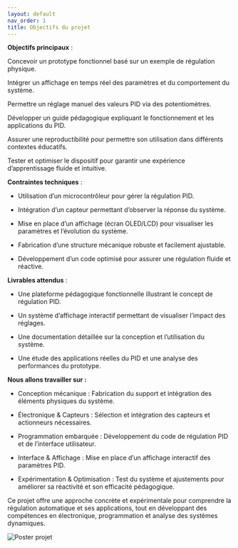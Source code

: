 ```yaml
---
layout: default
nav_order: 1
title: Objectifs du projet
---
```




**Objectifs principaux** : 

Concevoir un prototype fonctionnel basé sur un exemple de régulation physique. 

Intégrer un affichage en temps réel des paramètres et du comportement du système. 

Permettre un réglage manuel des valeurs PID via des potentiomètres. 

Développer un guide pédagogique expliquant le fonctionnement et les applications du PID. 

Assurer une reproductibilité pour permettre son utilisation dans différents contextes éducatifs. 

Tester et optimiser le dispositif pour garantir une expérience d’apprentissage fluide et intuitive. 

 

**Contraintes techniques** : 

- Utilisation d’un microcontrôleur pour gérer la régulation PID. 

- Intégration d’un capteur permettant d’observer la réponse du système. 

- Mise en place d’un affichage (écran OLED/LCD) pour visualiser les paramètres et l’évolution du système. 

- Fabrication d’une structure mécanique robuste et facilement ajustable. 

- Développement d’un code optimisé pour assurer une régulation fluide et réactive. 

 

**Livrables attendus** : 

- Une plateforme pédagogique fonctionnelle illustrant le concept de régulation PID. 

- Un système d’affichage interactif permettant de visualiser l’impact des réglages. 

- Une documentation détaillée sur la conception et l’utilisation du système. 

- Une étude des applications réelles du PID et une analyse des performances du prototype. 

 

**Nous allons travailler sur :**

- Conception mécanique : Fabrication du support et intégration des éléments physiques du système. 

- Électronique & Capteurs : Sélection et intégration des capteurs et actionneurs nécessaires. 

- Programmation embarquée : Développement du code de régulation PID et de l’interface utilisateur. 

- Interface & Affichage : Mise en place d’un affichage interactif des paramètres PID. 

- Expérimentation & Optimisation : Test du système et ajustements pour améliorer sa réactivité et son efficacité pédagogique. 

 

Ce projet offre une approche concrète et expérimentale pour comprendre la régulation automatique et ses applications, tout en développant des compétences en électronique, programmation et analyse des systèmes dynamiques. 

 

![Poster projet](images/balance_2.pnj)
